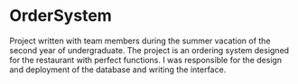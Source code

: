 # OrderSystem
Project written with team members during the summer vacation of the second year of undergraduate.
The project is an ordering system designed for the restaurant with perfect functions.
I was responsible for the design and deployment of the database and writing the interface.

